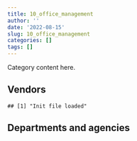 ```yaml
---
title: 10_office_management
author: ''
date: '2022-08-15'
slug: 10_office_management
categories: []
tags: []
---
```


<script src="/rmarkdown-libs/htmlwidgets/htmlwidgets.js"></script>
<link href="/rmarkdown-libs/datatables-css/datatables-crosstalk.css" rel="stylesheet" />
<script src="/rmarkdown-libs/datatables-binding/datatables.js"></script>
<script src="/rmarkdown-libs/jquery/jquery-3.6.0.min.js"></script>
<link href="/rmarkdown-libs/dt-core-bootstrap/css/dataTables.bootstrap.min.css" rel="stylesheet" />
<link href="/rmarkdown-libs/dt-core-bootstrap/css/dataTables.bootstrap.extra.css" rel="stylesheet" />
<script src="/rmarkdown-libs/dt-core-bootstrap/js/jquery.dataTables.min.js"></script>
<script src="/rmarkdown-libs/dt-core-bootstrap/js/dataTables.bootstrap.min.js"></script>
<link href="/rmarkdown-libs/crosstalk/css/crosstalk.min.css" rel="stylesheet" />
<script src="/rmarkdown-libs/crosstalk/js/crosstalk.min.js"></script>
<script src="/rmarkdown-libs/htmlwidgets/htmlwidgets.js"></script>
<link href="/rmarkdown-libs/datatables-css/datatables-crosstalk.css" rel="stylesheet" />
<script src="/rmarkdown-libs/datatables-binding/datatables.js"></script>
<script src="/rmarkdown-libs/jquery/jquery-3.6.0.min.js"></script>
<link href="/rmarkdown-libs/dt-core-bootstrap/css/dataTables.bootstrap.min.css" rel="stylesheet" />
<link href="/rmarkdown-libs/dt-core-bootstrap/css/dataTables.bootstrap.extra.css" rel="stylesheet" />
<script src="/rmarkdown-libs/dt-core-bootstrap/js/jquery.dataTables.min.js"></script>
<script src="/rmarkdown-libs/dt-core-bootstrap/js/dataTables.bootstrap.min.js"></script>
<link href="/rmarkdown-libs/crosstalk/css/crosstalk.min.css" rel="stylesheet" />
<script src="/rmarkdown-libs/crosstalk/js/crosstalk.min.js"></script>

Category content here.

## Vendors

    ## [1] "Init file loaded"

<div id="htmlwidget-1" style="width:100%;height:auto;" class="datatables html-widget"></div>
<script type="application/json" data-for="htmlwidget-1">{"x":{"style":"bootstrap","filter":"none","vertical":false,"data":[["<a href=\"/vendors/3d_datacomm/\">3D DATACOMM<\/a>","<a href=\"/vendors/4_office_automation/\">4 OFFICE AUTOMATION<\/a>","<a href=\"/vendors/5029406_manitoba/\">5029406 MANITOBA<\/a>","<a href=\"/vendors/73719_newfoundland_labrador/\">73719 NEWFOUNDLAND LABRADOR<\/a>","<a href=\"/vendors/acklands_grainger/\">ACKLANDS GRAINGER<\/a>","<a href=\"/vendors/acme_future_security_controls/\">ACME FUTURE SECURITY CONTROLS<\/a>","<a href=\"/vendors/adrm_technology_consulting/\">ADRM TECHNOLOGY CONSULTING<\/a>","<a href=\"/vendors/advanced_business_interiors/\">ADVANCED BUSINESS INTERIORS<\/a>","<a href=\"/vendors/advanced_chippewa_technologies/\">ADVANCED CHIPPEWA TECHNOLOGIES<\/a>","<a href=\"/vendors/aeropro/\">AEROPRO<\/a>","<a href=\"/vendors/air_liquide_canada/\">AIR LIQUIDE CANADA<\/a>","<a href=\"/vendors/altis_human_resources/\">ALTIS HUMAN RESOURCES<\/a>","<a href=\"/vendors/amazon/\">AMAZON<\/a>","<a href=\"/vendors/anixter_canada/\">ANIXTER CANADA<\/a>","<a href=\"/vendors/apparel_trimmings/\">APPAREL TRIMMINGS<\/a>","<a href=\"/vendors/applied_electonics/\">APPLIED ELECTONICS<\/a>","<a href=\"/vendors/artemp_personnel_services/\">ARTEMP PERSONNEL SERVICES<\/a>","<a href=\"/vendors/asokan_business_interiors/\">ASOKAN BUSINESS INTERIORS<\/a>","<a href=\"/vendors/atco/\">ATCO<\/a>","<a href=\"/vendors/atlantic_business_interiors/\">ATLANTIC BUSINESS INTERIORS<\/a>","<a href=\"/vendors/avi_spl_canada/\">AVI SPL CANADA<\/a>","<a href=\"/vendors/bae_systems/\">BAE SYSTEMS<\/a>","<a href=\"/vendors/banctec_canada/\">BANCTEC CANADA<\/a>","<a href=\"/vendors/banfield_seguin/\">BANFIELD SEGUIN<\/a>","<a href=\"/vendors/bargreen_ellingson/\">BARGREEN ELLINGSON<\/a>","<a href=\"/vendors/barron_s_refrigeration_heating/\">BARRON S REFRIGERATION HEATING<\/a>","<a href=\"/vendors/bayshore_healthcare/\">BAYSHORE HEALTHCARE<\/a>","<a href=\"/vendors/bell_and_howell_canada/\">BELL AND HOWELL CANADA<\/a>","<a href=\"/vendors/bell_canada/\">BELL CANADA<\/a>","<a href=\"/vendors/ben_wiebe_construction/\">BEN WIEBE CONSTRUCTION<\/a>","<a href=\"/vendors/bighorn_helicopters/\">BIGHORN HELICOPTERS<\/a>","<a href=\"/vendors/black_mcdonald/\">BLACK MCDONALD<\/a>","<a href=\"/vendors/blumetric_environmental/\">BLUMETRIC ENVIRONMENTAL<\/a>","<a href=\"/vendors/boless/\">BOLESS<\/a>","<a href=\"/vendors/bollore_logistics/\">BOLLORE LOGISTICS<\/a>","<a href=\"/vendors/bombardier/\">BOMBARDIER<\/a>","<a href=\"/vendors/brookfield_global_integrated_solutions/\">BROOKFIELD GLOBAL INTEGRATED SOLUTIONS<\/a>","<a href=\"/vendors/bruker/\">BRUKER<\/a>","<a href=\"/vendors/campbell_scientific_canada/\">CAMPBELL SCIENTIFIC CANADA<\/a>","<a href=\"/vendors/canada_post/\">CANADA POST<\/a>","<a href=\"/vendors/canadian_bank_note_company/\">CANADIAN BANK NOTE COMPANY<\/a>","<a href=\"/vendors/canadian_corps_of_commissionaires/\">CANADIAN CORPS OF COMMISSIONAIRES<\/a>","<a href=\"/vendors/canadian_standards_association/\">CANADIAN STANDARDS ASSOCIATION<\/a>","<a href=\"/vendors/canon/\">CANON<\/a>","<a href=\"/vendors/cansel_survey_equipment/\">CANSEL SURVEY EQUIPMENT<\/a>","<a href=\"/vendors/carahsoft_technology/\">CARAHSOFT TECHNOLOGY<\/a>","<a href=\"/vendors/carleton_university/\">CARLETON UNIVERSITY<\/a>","<a href=\"/vendors/carswell/\">CARSWELL<\/a>","<a href=\"/vendors/cbci_telecom/\">CBCI TELECOM<\/a>","<a href=\"/vendors/cdw_canada/\">CDW CANADA<\/a>","<a href=\"/vendors/charron_human_resources/\">CHARRON HUMAN RESOURCES<\/a>","<a href=\"/vendors/chef_brandz/\">CHEF BRANDZ<\/a>","<a href=\"/vendors/chubb_edwards/\">CHUBB EDWARDS<\/a>","<a href=\"/vendors/click_networks/\">CLICK NETWORKS<\/a>","<a href=\"/vendors/closereach/\">CLOSEREACH<\/a>","<a href=\"/vendors/coastal_restoration_masonry/\">COASTAL RESTORATION MASONRY<\/a>","<a href=\"/vendors/colt_canada/\">COLT CANADA<\/a>","<a href=\"/vendors/compucom_canada/\">COMPUCOM CANADA<\/a>","<a href=\"/vendors/cpcs_transcom/\">CPCS TRANSCOM<\/a>","<a href=\"/vendors/ctoms/\">CTOMS<\/a>","<a href=\"/vendors/d_doyle_installations/\">D DOYLE INSTALLATIONS<\/a>","<a href=\"/vendors/d_f_s/\">D F S<\/a>","<a href=\"/vendors/dalhousie_university/\">DALHOUSIE UNIVERSITY<\/a>","<a href=\"/vendors/dasco_equipment/\">DASCO EQUIPMENT<\/a>","<a href=\"/vendors/data_communications_management/\">DATA COMMUNICATIONS MANAGEMENT<\/a>","<a href=\"/vendors/decisive_technologies/\">DECISIVE TECHNOLOGIES<\/a>","<a href=\"/vendors/delco_automation/\">DELCO AUTOMATION<\/a>","<a href=\"/vendors/dell_computer/\">DELL COMPUTER<\/a>","<a href=\"/vendors/deloitte_and_touche/\">DELOITTE AND TOUCHE<\/a>","<a href=\"/vendors/dew_engineering/\">DEW ENGINEERING<\/a>","<a href=\"/vendors/dexter_construction/\">DEXTER CONSTRUCTION<\/a>","<a href=\"/vendors/diamond_and_schmitt_architects/\">DIAMOND AND SCHMITT ARCHITECTS<\/a>","<a href=\"/vendors/dls_technology/\">DLS TECHNOLOGY<\/a>","<a href=\"/vendors/dora_construction/\">DORA CONSTRUCTION<\/a>","<a href=\"/vendors/drs_technologies_canada/\">DRS TECHNOLOGIES CANADA<\/a>","<a href=\"/vendors/dynacare/\">DYNACARE<\/a>","<a href=\"/vendors/dynamic_personnel_consultants/\">DYNAMIC PERSONNEL CONSULTANTS<\/a>","<a href=\"/vendors/eberhard_von_huene_associates/\">EBERHARD VON HUENE ASSOCIATES<\/a>","<a href=\"/vendors/ebsco_canada/\">EBSCO CANADA<\/a>","<a href=\"/vendors/eclipsys_solutions/\">ECLIPSYS SOLUTIONS<\/a>","<a href=\"/vendors/elsevier/\">ELSEVIER<\/a>","<a href=\"/vendors/emcon_services/\">EMCON SERVICES<\/a>","<a href=\"/vendors/entreprise_claveau/\">ENTREPRISE CLAVEAU<\/a>","<a href=\"/vendors/entrust/\">ENTRUST<\/a>","<a href=\"/vendors/ernst_young/\">ERNST YOUNG<\/a>","<a href=\"/vendors/esri/\">ESRI<\/a>","<a href=\"/vendors/excel_human_resources/\">EXCEL HUMAN RESOURCES<\/a>","<a href=\"/vendors/exp_services/\">EXP SERVICES<\/a>","<a href=\"/vendors/fast_forward_french/\">FAST FORWARD FRENCH<\/a>","<a href=\"/vendors/fast_track_staffing/\">FAST TRACK STAFFING<\/a>","<a href=\"/vendors/felix_technology/\">FELIX TECHNOLOGY<\/a>","<a href=\"/vendors/first_canada/\">FIRST CANADA<\/a>","<a href=\"/vendors/flightsafety_canada/\">FLIGHTSAFETY CANADA<\/a>","<a href=\"/vendors/floyd_s_construction/\">FLOYD S CONSTRUCTION<\/a>","<a href=\"/vendors/forrester_research/\">FORRESTER RESEARCH<\/a>","<a href=\"/vendors/g4s_security_services/\">G4S SECURITY SERVICES<\/a>","<a href=\"/vendors/gab_induspac/\">GAB INDUSPAC<\/a>","<a href=\"/vendors/gamble_technologies/\">GAMBLE TECHNOLOGIES<\/a>","<a href=\"/vendors/gap_wireless/\">GAP WIRELESS<\/a>","<a href=\"/vendors/gartner/\">GARTNER<\/a>","<a href=\"/vendors/general_electric_canada/\">GENERAL ELECTRIC CANADA<\/a>","<a href=\"/vendors/genesis_integration/\">GENESIS INTEGRATION<\/a>","<a href=\"/vendors/george_courey/\">GEORGE COUREY<\/a>","<a href=\"/vendors/gfl_environmental/\">GFL ENVIRONMENTAL<\/a>","<a href=\"/vendors/gilmore_reproductions/\">GILMORE REPRODUCTIONS<\/a>","<a href=\"/vendors/global_total_office/\">GLOBAL TOTAL OFFICE<\/a>","<a href=\"/vendors/global_upholstery/\">GLOBAL UPHOLSTERY<\/a>","<a href=\"/vendors/grand_toy/\">GRAND TOY<\/a>","<a href=\"/vendors/gunter_langkopf_maschinenbau/\">GUNTER LANGKOPF MASCHINENBAU<\/a>","<a href=\"/vendors/hawboldt_industries/\">HAWBOLDT INDUSTRIES<\/a>","<a href=\"/vendors/haworth/\">HAWORTH<\/a>","<a href=\"/vendors/heavy_metal_marine/\">HEAVY METAL MARINE<\/a>","<a href=\"/vendors/hewlett_packard/\">HEWLETT PACKARD<\/a>","<a href=\"/vendors/honeywell/\">HONEYWELL<\/a>","<a href=\"/vendors/horizant/\">HORIZANT<\/a>","<a href=\"/vendors/hoskin_scientific/\">HOSKIN SCIENTIFIC<\/a>","<a href=\"/vendors/hypertec/\">HYPERTEC<\/a>","<a href=\"/vendors/i4c_information_technology/\">I4C INFORMATION TECHNOLOGY<\/a>","<a href=\"/vendors/ihs_global/\">IHS GLOBAL<\/a>","<a href=\"/vendors/imp_group/\">IMP GROUP<\/a>","<a href=\"/vendors/info_tech_research_group/\">INFO TECH RESEARCH GROUP<\/a>","<a href=\"/vendors/inland_audio_visual/\">INLAND AUDIO VISUAL<\/a>","<a href=\"/vendors/integra_networks/\">INTEGRA NETWORKS<\/a>","<a href=\"/vendors/integrated_distribution_systems/\">INTEGRATED DISTRIBUTION SYSTEMS<\/a>","<a href=\"/vendors/interactive_audio_visual/\">INTERACTIVE AUDIO VISUAL<\/a>","<a href=\"/vendors/ipss/\">IPSS<\/a>","<a href=\"/vendors/iron_mountain/\">IRON MOUNTAIN<\/a>","<a href=\"/vendors/ironclad_earthworks/\">IRONCLAD EARTHWORKS<\/a>","<a href=\"/vendors/island_catering/\">ISLAND CATERING<\/a>","<a href=\"/vendors/itex/\">ITEX<\/a>","<a href=\"/vendors/j_o_thomas_associates/\">J O THOMAS ASSOCIATES<\/a>","<a href=\"/vendors/jemtec/\">JEMTEC<\/a>","<a href=\"/vendors/jht_defense/\">JHT DEFENSE<\/a>","<a href=\"/vendors/jim_pattison_industries/\">JIM PATTISON INDUSTRIES<\/a>","<a href=\"/vendors/john_howard_society/\">JOHN HOWARD SOCIETY<\/a>","<a href=\"/vendors/john_wiley_sons/\">JOHN WILEY SONS<\/a>","<a href=\"/vendors/johnson_controls_canada/\">JOHNSON CONTROLS CANADA<\/a>","<a href=\"/vendors/joneljim_concrete_construction/\">JONELJIM CONCRETE CONSTRUCTION<\/a>","<a href=\"/vendors/kf_aerospace/\">KF AEROSPACE<\/a>","<a href=\"/vendors/kinetic_construction/\">KINETIC CONSTRUCTION<\/a>","<a href=\"/vendors/kone/\">KONE<\/a>","<a href=\"/vendors/konica_minolta_business_solutions/\">KONICA MINOLTA BUSINESS SOLUTIONS<\/a>","<a href=\"/vendors/l3harris/\">L3HARRIS<\/a>","<a href=\"/vendors/lansdowne_technologies/\">LANSDOWNE TECHNOLOGIES<\/a>","<a href=\"/vendors/laurentian_technologies/\">LAURENTIAN TECHNOLOGIES<\/a>","<a href=\"/vendors/lexisnexis_canada/\">LEXISNEXIS CANADA<\/a>","<a href=\"/vendors/lloyd_libke_law_enforcement_sales/\">LLOYD LIBKE LAW ENFORCEMENT SALES<\/a>","<a href=\"/vendors/location_de_motoneiges_haute_matawinie/\">LOCATION DE MOTONEIGES HAUTE MATAWINIE<\/a>","<a href=\"/vendors/lowe_martin_company/\">LOWE MARTIN COMPANY<\/a>","<a href=\"/vendors/lumina_it/\">LUMINA IT<\/a>","<a href=\"/vendors/lynley_contracting_services/\">LYNLEY CONTRACTING SERVICES<\/a>","<a href=\"/vendors/m_d_charlton/\">M D CHARLTON<\/a>","<a href=\"/vendors/macdonald_dettwiler_and_associates/\">MACDONALD DETTWILER AND ASSOCIATES<\/a>","<a href=\"/vendors/maison_cross_roads_de_la_societe/\">MAISON CROSS ROADS DE LA SOCIETE<\/a>","<a href=\"/vendors/makwa_resourcing/\">MAKWA RESOURCING<\/a>","<a href=\"/vendors/maxsys_staffing_and_consulting/\">MAXSYS STAFFING AND CONSULTING<\/a>","<a href=\"/vendors/mcelhanney_associates/\">MCELHANNEY ASSOCIATES<\/a>","<a href=\"/vendors/mdos_consulting/\">MDOS CONSULTING<\/a>","<a href=\"/vendors/meal_kit_supply_canada/\">MEAL KIT SUPPLY CANADA<\/a>","<a href=\"/vendors/media_q/\">MEDIA Q<\/a>","<a href=\"/vendors/mega_tech/\">MEGA TECH<\/a>","<a href=\"/vendors/mishkumi_technologies/\">MISHKUMI TECHNOLOGIES<\/a>","<a href=\"/vendors/mls/\">MLS<\/a>","<a href=\"/vendors/mls_overseas/\">MLS OVERSEAS<\/a>","<a href=\"/vendors/moore_canada/\">MOORE CANADA<\/a>","<a href=\"/vendors/mulder_meats/\">MULDER MEATS<\/a>","<a href=\"/vendors/multinational_logistic_services/\">MULTINATIONAL LOGISTIC SERVICES<\/a>","<a href=\"/vendors/municipal_ready_mix/\">MUNICIPAL READY MIX<\/a>","<a href=\"/vendors/national_arts_centre/\">NATIONAL ARTS CENTRE<\/a>","<a href=\"/vendors/nattiq/\">NATTIQ<\/a>","<a href=\"/vendors/naut_mawt_tribal_council/\">NAUT MAWT TRIBAL COUNCIL<\/a>","<a href=\"/vendors/nav_canada/\">NAV CANADA<\/a>","<a href=\"/vendors/navpoint_consulting_group/\">NAVPOINT CONSULTING GROUP<\/a>","<a href=\"/vendors/nimble_information_strategies/\">NIMBLE INFORMATION STRATEGIES<\/a>","<a href=\"/vendors/nisha_techonologies/\">NISHA TECHONOLOGIES<\/a>","<a href=\"/vendors/nitam_solutions/\">NITAM SOLUTIONS<\/a>","<a href=\"/vendors/nortrax_canada/\">NORTRAX CANADA<\/a>","<a href=\"/vendors/nova_networks/\">NOVA NETWORKS<\/a>","<a href=\"/vendors/oei_krueger/\">OEI KRUEGER<\/a>","<a href=\"/vendors/okanagan_aggregates/\">OKANAGAN AGGREGATES<\/a>","<a href=\"/vendors/opentext/\">OPENTEXT<\/a>","<a href=\"/vendors/optimum_solutions/\">OPTIMUM SOLUTIONS<\/a>","<a href=\"/vendors/oskar_construction/\">OSKAR CONSTRUCTION<\/a>","<a href=\"/vendors/paladin_group/\">PALADIN GROUP<\/a>","<a href=\"/vendors/pattison_sign_group/\">PATTISON SIGN GROUP<\/a>","<a href=\"/vendors/peters_construction/\">PETERS CONSTRUCTION<\/a>","<a href=\"/vendors/petro_air_services/\">PETRO AIR SERVICES<\/a>","<a href=\"/vendors/petrovalue_products/\">PETROVALUE PRODUCTS<\/a>","<a href=\"/vendors/pitney_bowes/\">PITNEY BOWES<\/a>","<a href=\"/vendors/pmb_electrical_services/\">PMB ELECTRICAL SERVICES<\/a>","<a href=\"/vendors/pmg_technologies/\">PMG TECHNOLOGIES<\/a>","<a href=\"/vendors/pra/\">PRA<\/a>","<a href=\"/vendors/printers_plus/\">PRINTERS PLUS<\/a>","<a href=\"/vendors/promaxis/\">PROMAXIS<\/a>","<a href=\"/vendors/proquest/\">PROQUEST<\/a>","<a href=\"/vendors/prosci_canada/\">PROSCI CANADA<\/a>","<a href=\"/vendors/purelogic/\">PURELOGIC<\/a>","<a href=\"/vendors/purespirit_solutions/\">PURESPIRIT SOLUTIONS<\/a>","<a href=\"/vendors/queen_s_university/\">QUEEN S UNIVERSITY<\/a>","<a href=\"/vendors/r_e_gilmore_investments/\">R E GILMORE INVESTMENTS<\/a>","<a href=\"/vendors/randstad/\">RANDSTAD<\/a>","<a href=\"/vendors/rapiscan_systems/\">RAPISCAN SYSTEMS<\/a>","<a href=\"/vendors/reparations_navales_et_industrielles_ocean/\">REPARATIONS NAVALES ET INDUSTRIELLES OCEAN<\/a>","<a href=\"/vendors/rightway_sanitation_services/\">RIGHTWAY SANITATION SERVICES<\/a>","<a href=\"/vendors/roche_diagnostics/\">ROCHE DIAGNOSTICS<\/a>","<a href=\"/vendors/rogers/\">ROGERS<\/a>","<a href=\"/vendors/rolling_tides_construction/\">ROLLING TIDES CONSTRUCTION<\/a>","<a href=\"/vendors/rondar/\">RONDAR<\/a>","<a href=\"/vendors/s_p_global_market_intelligence/\">S P GLOBAL MARKET INTELLIGENCE<\/a>","<a href=\"/vendors/saab/\">SAAB<\/a>","<a href=\"/vendors/salvation_army/\">SALVATION ARMY<\/a>","<a href=\"/vendors/sca_shipping_consultants_associated/\">SCA SHIPPING CONSULTANTS ASSOCIATED<\/a>","<a href=\"/vendors/sensus_communication_solutions/\">SENSUS COMMUNICATION SOLUTIONS<\/a>","<a href=\"/vendors/serco/\">SERCO<\/a>","<a href=\"/vendors/setanta_contracting/\">SETANTA CONTRACTING<\/a>","<a href=\"/vendors/sharp_electronics/\">SHARP ELECTRONICS<\/a>","<a href=\"/vendors/shell_canada_products/\">SHELL CANADA PRODUCTS<\/a>","<a href=\"/vendors/si_systems/\">SI SYSTEMS<\/a>","<a href=\"/vendors/simex_defence/\">SIMEX DEFENCE<\/a>","<a href=\"/vendors/simplex_grinnell/\">SIMPLEX GRINNELL<\/a>","<a href=\"/vendors/skillsoft_canada/\">SKILLSOFT CANADA<\/a>","<a href=\"/vendors/slr_consulting_canada/\">SLR CONSULTING CANADA<\/a>","<a href=\"/vendors/softchoice/\">SOFTCHOICE<\/a>","<a href=\"/vendors/solotech/\">SOLOTECH<\/a>","<a href=\"/vendors/sperra_construction/\">SPERRA CONSTRUCTION<\/a>","<a href=\"/vendors/springer_verlag/\">SPRINGER VERLAG<\/a>","<a href=\"/vendors/st_joseph_print_group/\">ST JOSEPH PRINT GROUP<\/a>","<a href=\"/vendors/st_leonard_s_society_hamilton/\">ST LEONARD S SOCIETY HAMILTON<\/a>","<a href=\"/vendors/stantec/\">STANTEC<\/a>","<a href=\"/vendors/stoneworks_technologies/\">STONEWORKS TECHNOLOGIES<\/a>","<a href=\"/vendors/stratos/\">STRATOS<\/a>","<a href=\"/vendors/stryker_canada/\">STRYKER CANADA<\/a>","<a href=\"/vendors/subaru_canada/\">SUBARU CANADA<\/a>","<a href=\"/vendors/sun_life_assurance_company/\">SUN LIFE ASSURANCE COMPANY<\/a>","<a href=\"/vendors/super_channel_international/\">SUPER CHANNEL INTERNATIONAL<\/a>","<a href=\"/vendors/supremex/\">SUPREMEX<\/a>","<a href=\"/vendors/tankatek/\">TANKATEK<\/a>","<a href=\"/vendors/teknion/\">TEKNION<\/a>","<a href=\"/vendors/telecom_computer_services/\">TELECOM COMPUTER SERVICES<\/a>","<a href=\"/vendors/telus_canada/\">TELUS CANADA<\/a>","<a href=\"/vendors/tenaquip/\">TENAQUIP<\/a>","<a href=\"/vendors/teramach_technologies/\">TERAMACH TECHNOLOGIES<\/a>","<a href=\"/vendors/tervita/\">TERVITA<\/a>","<a href=\"/vendors/the_aim_group/\">THE AIM GROUP<\/a>","<a href=\"/vendors/the_right_door_consulting/\">THE RIGHT DOOR CONSULTING<\/a>","<a href=\"/vendors/thermo_fisher_scientific/\">THERMO FISHER SCIENTIFIC<\/a>","<a href=\"/vendors/thomson_reuters/\">THOMSON REUTERS<\/a>","<a href=\"/vendors/thyssenkrupp_elevator/\">THYSSENKRUPP ELEVATOR<\/a>","<a href=\"/vendors/tiree/\">TIREE<\/a>","<a href=\"/vendors/toromont/\">TOROMONT<\/a>","<a href=\"/vendors/toshiba_canada/\">TOSHIBA CANADA<\/a>","<a href=\"/vendors/totem_offisource/\">TOTEM OFFISOURCE<\/a>","<a href=\"/vendors/transcontinental_printing/\">TRANSCONTINENTAL PRINTING<\/a>","<a href=\"/vendors/troy_life_fire_safety/\">TROY LIFE FIRE SAFETY<\/a>","<a href=\"/vendors/tyco_integrated_fire_security/\">TYCO INTEGRATED FIRE SECURITY<\/a>","<a href=\"/vendors/unisource/\">UNISOURCE<\/a>","<a href=\"/vendors/united_rentals_of_canada/\">UNITED RENTALS OF CANADA<\/a>","<a href=\"/vendors/united_states_department_of_the_air_force/\">UNITED STATES DEPARTMENT OF THE AIR FORCE<\/a>","<a href=\"/vendors/united_states_department_of_the_navy/\">UNITED STATES DEPARTMENT OF THE NAVY<\/a>","<a href=\"/vendors/universite_laval/\">UNIVERSITE LAVAL<\/a>","<a href=\"/vendors/university_of_alberta/\">UNIVERSITY OF ALBERTA<\/a>","<a href=\"/vendors/university_of_guelph/\">UNIVERSITY OF GUELPH<\/a>","<a href=\"/vendors/university_of_ottawa/\">UNIVERSITY OF OTTAWA<\/a>","<a href=\"/vendors/university_of_toronto/\">UNIVERSITY OF TORONTO<\/a>","<a href=\"/vendors/valcom_consulting/\">VALCOM CONSULTING<\/a>","<a href=\"/vendors/value_master_builders/\">VALUE MASTER BUILDERS<\/a>","<a href=\"/vendors/visiontec/\">VISIONTEC<\/a>","<a href=\"/vendors/vwr_international/\">VWR INTERNATIONAL<\/a>","<a href=\"/vendors/waste_connections_of_canada/\">WASTE CONNECTIONS OF CANADA<\/a>","<a href=\"/vendors/waste_management_of_canada/\">WASTE MANAGEMENT OF CANADA<\/a>","<a href=\"/vendors/waterworks_construction/\">WATERWORKS CONSTRUCTION<\/a>","<a href=\"/vendors/weatherhaven_canada/\">WEATHERHAVEN CANADA<\/a>","<a href=\"/vendors/wesco_distribution_canada/\">WESCO DISTRIBUTION CANADA<\/a>","<a href=\"/vendors/west_coast_tug_barge/\">WEST COAST TUG BARGE<\/a>","<a href=\"/vendors/westbury_national_show_systems/\">WESTBURY NATIONAL SHOW SYSTEMS<\/a>","<a href=\"/vendors/whooshh_innovations/\">WHOOSHH INNOVATIONS<\/a>","<a href=\"/vendors/wolters_kluwer/\">WOLTERS KLUWER<\/a>","<a href=\"/vendors/workdynamics_technologies/\">WORKDYNAMICS TECHNOLOGIES<\/a>","<a href=\"/vendors/wsp/\">WSP<\/a>","<a href=\"/vendors/xerox/\">XEROX<\/a>","<a href=\"/vendors/yourte_ca/\">YOURTE CA<\/a>","<a href=\"/vendors/zenith_paving/\">ZENITH PAVING<\/a>","<a href=\"/vendors/zycom/\">ZYCOM<\/a>"],["$     18,334.36","$  1,616,857.11","$  1,486,915.82","$    141,423.02","$    237,947.22",null,"$      1,044.46","$ 11,071,632.33",null,"$    429,884.43","$     38,238.25","$    170,047.93",null,null,null,"$    153,685.93",null,"$  1,986,371.24","$     53,313.17","$  1,042,009.82","$    320,726.00",null,null,null,"$    310,276.36","$  1,140,433.23","$    150,611.00","$    576,052.02","$     63,475.91",null,null,"$     26,246.85","$     19,164.80","$  1,404,769.67",null,"$    317,196.45","$     82,416.17",null,"$     15,203.14","$    705,533.61","$ 39,576,161.50","$     16,265.40",null,"$  1,782,433.72","$    158,706.73",null,"$  2,986,995.39","$  2,055,643.38","$     12,058.23","$    663,158.69",null,null,"$     17,249.45","$     16,521.31",null,"$     26,704.10","$     94,208.47","$     31,447.25",null,"$    141,400.88","$     32,708.98","$    198,124.40","$     39,409.48",null,"$ 12,365,882.52","$    299,356.45",null,"$    177,226.78",null,null,null,null,null,null,"$        807.10",null,null,"$  1,478,983.36","$  5,904,116.46","$    225,725.03","$  3,212,359.30",null,"$     10,117.80","$    213,614.20","$          0.00",null,null,null,null,null,"$    124,568.75",null,"$     18,150.41",null,"$     32,688.78",null,"$     51,239.96",null,"$     65,627.95","$    264,555.00","$        111.10","$    192,873.97","$     10,233.17","$     25,544.95","$    185,733.30","$     53,900.81","$  4,085,484.58","$  1,928,190.19","$     64,126.33","$    101,190.80","$  3,490,095.50","$    250,656.00","$    328,539.95","$     48,405.35",null,null,"$    464,128.24","$     49,715.48","$    771,788.69","$    658,316.63",null,null,"$    186,719.77","$     44,943.21",null,null,"$    698,121.78","$    111,485.43",null,"$    578,400.96",null,"$  7,300,339.29","$     34,514.14","$     10,182.86","$     45,656.48","$  2,073,685.99","$     11,206.98",null,"$    166,455.10","$    122,316.89","$     48,590.00","$  2,097,906.00","$    525,620.43",null,"$    307,432.96","$    437,887.34",null,"$     10,002.83","$  1,704,635.74","$     26,058.28","$    644,676.72",null,"$    167,547.77","$    187,006.35",null,"$     59,892.48",null,"$     79,100.00","$  1,660,044.68","$     16,950.00",null,"$     64,818.20",null,"$  1,871,519.74","$  5,099,985.40",null,null,null,"$    909,718.23",null,null,"$  1,907,652.83",null,"$    292,100.07","$  1,197,888.83","$  1,607,815.26","$     48,138.00","$     99,721.13","$    627,506.52","$     43,050.00",null,null,null,"$    474,534.36",null,"$     12,316.50",null,"$        153.97","$    739,767.98",null,"$    764,580.01","$     40,214.42","$  1,293,525.12","$     22,126.04","$    490,476.54","$     17,566.30","$    324,838.35",null,null,"$  3,719,725.83","$     65,663.84","$     22,616.43","$     10,060.31","$    296,871.63","$     13,765.25",null,"$    193,230.00","$  1,584,928.74",null,"$    250,819.26","$     17,477.30","$  1,942,946.44","$     15,953.22",null,"$     28,429.10","$  1,355,525.72","$     11,554.65",null,"$    125,975.03","$    163,258.94","$     53,927.70",null,"$     74,482.00","$     20,632.67","$    174,125.91","$  4,083,945.00","$  1,321,931.11","$     24,368.24",null,"$     13,210.83","$     16,445.00",null,"$      5,960.75","$     15,199.07","$     41,787.23","$  3,113,704.92",null,"$ 19,934,911.55","$    378,453.21","$    468,637.18","$     98,048.54","$    187,469.73",null,"$     15,048.10",null,"$     19,478.41","$    183,698.46","$     40,641.10","$    232,967.55","$    328,282.55","$     22,089.82","$  3,775,261.22","$     93,146.45","$     20,314.35","$     51,797.90","$      8,792.44","$     76,169.33","$  1,184,149.61","$    356,028.12",null,"$     24,600.00","$     10,500.00","$    242,565.80",null,"$    149,855.01",null,"$    169,950.98","$     20,933.80","$    232,123.40","$    197,731.52",null,"$     14,908.81",null,"$    530,775.00","$    814,630.37",null,"$      8,283.57",null,"$     22,600.00","$  7,960,870.52","$     90,711.17","$     11,270.70","$     73,857.09"],[null,"$    652,273.42","$    793,984.18","$     46,660.23","$    125,378.33",null,"$     14,662.54","$  8,021,972.92","$     14,888.00","$    429,884.43","$     38,238.25","$     99,856.80",null,"$    384,043.58",null,"$    324,766.63",null,"$  2,823,471.95","$     25,524.86","$    614,000.35","$    603,832.05",null,"$     24,993.34","$      5,440.37","$     85,575.25","$    758,266.77","$    179,824.21","$    576,052.02","$     10,832.79",null,null,null,null,"$  3,145,649.86","$     10,005.87","$    221,447.56",null,null,null,"$    544,184.16","$ 39,020,056.59","$     46,129.68",null,"$  2,374,107.99","$     48,873.40",null,"$  2,986,995.39","$  2,769,110.61","$     78,466.72","$    383,594.50","$     55,432.15",null,null,null,null,null,"$     11,293.03","$    115,594.75",null,"$     41,491.80",null,null,"$     14,409.63","$     61,750.17","$  6,908,078.40",null,null,"$    113,186.85","$     50,154.50",null,"$    128,802.30",null,null,"$     23,882.05",null,null,"$      4,407.29","$  2,138,000.97","$  2,480,138.63",null,"$  1,828,363.15","$    829,711.06",null,"$    230,101.92","$          0.00","$    160,613.68",null,null,null,null,"$    573,973.67","$  1,025,776.21",null,"$     11,246.85",null,"$     15,107.95","$     19,527.58","$     97,205.61",null,"$    156,502.18",null,"$    141,551.91",null,"$     48,587.54","$    436,192.24","$    453,918.20","$  3,515,252.86","$  1,780,132.16",null,null,"$  3,145,041.04",null,"$      5,751.85","$     43,369.02",null,null,"$    517,992.22",null,"$    248,267.15","$    658,316.63",null,"$     67,937.88","$     66,426.66","$     19,997.30","$    384,633.41",null,"$    692,802.92",null,"$     13,535.50","$    406,541.29",null,"$  1,268,575.29",null,null,"$     45,656.48","$    432,451.82",null,"$    688,242.80",null,null,"$     12,430.00","$  1,876,526.31","$    525,620.43",null,"$     88,508.21","$    619,195.19",null,null,"$  1,453,331.68","$     55,298.10","$    122,323.28","$     10,823.40","$    384,251.45","$    187,006.35",null,"$    174,886.03",null,null,"$  7,594,374.50",null,"$     10,694.25","$    140,849.73",null,"$  1,238,613.74","$  4,478,054.20",null,"$    256,410.58","$    607,572.65","$  1,172,640.37",null,null,"$     16,718.56","$    216,501.80","$     97,905.08","$  3,255,033.30","$  1,657,696.98",null,"$    290,138.20",null,null,"$    133,611.58",null,null,"$     30,124.70",null,"$     46,885.50",null,null,"$  1,058,618.47",null,"$          0.00","$     42,933.05","$    857,856.48","$     22,126.04","$  1,392,947.16",null,null,null,"$     13,085.40","$  4,807,259.75","$    167,603.51","$     22,616.43",null,"$  1,574,274.04","$     10,184.05",null,"$     45,765.00","$    509,435.97",null,null,"$     15,457.52","$     35,908.85",null,null,null,"$  1,428,286.20",null,null,null,"$    197,504.23","$        252.42",null,"$     12,083.86","$    152,401.87","$    454,782.20","$  4,240,478.84","$  1,530,617.68","$     24,368.24","$     17,640.00","$      1,012.57","$     24,860.00","$     11,558.40","$     18,213.40",null,"$    217,892.61","$  2,961,094.15","$     21,941.78","$ 26,050,599.76","$     12,028.96","$  1,017,669.43","$    101,107.66","$    306,374.46","$     24,487.03","$     25,428.50","$     85,164.43","$     17,731.35","$    634,171.45","$    760,967.00",null,"$    181,639.30","$      4,044.14","$  7,013,088.99","$     93,146.45",null,"$     36,201.91",null,"$     58,313.09","$  1,236,398.18","$  3,256,441.59",null,null,null,null,null,null,null,"$    180,691.63","$     39,307.22","$    310,578.02","$     85,395.49","$     59,800.00",null,"$     13,682.76","$    701,275.55",null,null,"$     33,594.49",null,null,"$  8,698,923.99","$     78,538.58",null,"$     65,104.63"],[null,"$  1,039,124.60",null,"$    207,447.95","$    193,424.77","$    113,390.53",null,"$ 11,981,253.29",null,"$    143,687.40","$     28,809.64","$    249,087.26",null,null,null,"$    271,313.63","$     35,105.06","$  2,695,776.51","$     62,163.33","$  1,176,911.63","$     34,648.98",null,null,"$     19,521.33","$    541,378.02",null,"$    188,143.57",null,"$    684,673.47",null,"$     22,627.54",null,null,null,null,"$     89,429.97",null,null,null,"$    538,406.22","$107,625,969.47","$    181,270.91",null,"$  2,504,389.63","$     15,369.96",null,null,"$  1,679,272.80","$     24,662.54","$     69,703.27","$     31,852.85",null,null,null,null,null,null,"$     72,800.15",null,"$     27,661.20","$     81,454.67",null,"$     73,832.59",null,"$  5,955,412.10","$    400,776.16",null,"$     62,843.78",null,null,null,null,null,null,null,null,"$     39,343.16","$  1,466,697.76","$  2,867,537.69","$    309,736.68","$  3,257,732.98","$     34,384.55",null,"$     87,336.52","$          0.00","$    187,489.60",null,null,null,"$     25,294.50","$    541,794.71","$  1,604,501.45",null,"$     23,793.92",null,null,"$     11,351.94",null,null,"$        287.19",null,"$    121,347.13","$     40,008.57","$     36,385.51","$  1,172,682.57","$  1,462,316.95","$  4,028,192.04","$  1,496,172.22",null,null,"$  2,538,043.33",null,null,"$     17,300.25","$     10,781.86","$     11,275.14","$    233,077.41",null,"$     39,472.25","$    660,120.24",null,null,"$     52,231.37","$     88,284.64","$     48,990.85","$      4,012.06","$    828,261.72",null,null,"$    199,250.76","$     10,261.44","$    104,266.46",null,null,"$     41,702.42","$  2,775,497.38",null,null,null,null,"$     22,800.00","$  2,002,352.62","$    536,941.16","$     28,377.15","$     78,117.26","$    376,847.67","$     19,933.20",null,"$  1,340,618.23",null,null,null,"$    117,164.89","$    187,518.70","$     33,369.13","$    114,993.55","$     24,998.99",null,null,"$     11,300.00",null,null,null,"$  1,686,796.17","$  5,148,470.77","$  2,058,846.06","$     16,937.06",null,"$  1,095,252.87","$     24,997.58",null,"$     17,498.22","$    366,850.26","$    169,500.00","$     63,207.36","$  4,908,146.70",null,"$    140,267.81",null,null,"$     44,659.21","$    551,756.90","$     51,080.40",null,"$     43,402.39","$     14,260.00",null,null,"$  1,261,024.41","$    145,052.17","$     10,667.20","$     46,969.06","$    819,142.47","$     22,186.66","$  1,797,192.06",null,"$     20,484.64",null,null,"$  5,651,669.12","$    168,062.70","$      7,559.47",null,null,null,null,null,"$  1,276,446.22",null,null,"$     26,686.10","$    257,871.39","$    196,156.13",null,null,"$  1,481,221.70",null,"$    238,703.06","$      5,435.35","$    124,719.09","$     30,711.43","$     24,860.00",null,"$    333,690.42","$    840,306.89","$  5,285,821.54","$  1,405,132.31","$     25,746.32",null,"$      7,126.93",null,"$     28,639.80",null,null,"$    232,275.86","$  3,323,079.81","$     21,967.20","$ 20,728,432.16","$  2,178,836.37","$    142,537.07","$     65,157.45","$    228,091.47","$     29,519.93",null,"$     24,981.34","$    109,118.65","$  2,077,516.69","$      5,069.64",null,null,"$      4,055.22","$  6,395,436.69","$     93,401.64",null,"$     67,203.59",null,"$    123,285.21","$  1,239,785.57","$  4,637,452.45",null,null,"$     15,750.00",null,null,null,null,"$    170,416.60",null,"$    361,546.91","$     75,058.51",null,null,null,null,null,null,"$     33,686.53","$      1,338.69",null,"$  9,268,295.67",null,null,null],["$     51,847.70","$  1,030,731.11",null,null,"$     26,840.64","$    163,967.22",null,"$  8,474,491.46","$     12,184.60",null,"$     62,093.96","$    193,179.15","$     22,600.00","$     29,225.09","$    283,380.27","$     79,296.92","$     52,513.72","$  1,113,359.38","$    485,390.92","$  1,116,725.54","$     82,860.14","$    109,056.89","$     71,300.45",null,"$ 10,724,765.73",null,"$    147,765.15",null,"$     28,849.26","$     24,099.60",null,null,null,null,null,"$    206,446.50","$     11,407.67","$     17,936.10",null,"$    484,994.27","$116,393,346.18","$    389,575.79","$     17,628.00","$  3,317,537.89","$     40,295.65","$     37,220.38",null,"$     20,785.81","$    187,808.25","$    140,741.99",null,"$  4,382,500.50",null,null,"$     60,828.58",null,null,"$     72,601.24","$    366,628.50","$     90,235.31","$    193,738.50",null,null,null,"$  5,530,316.64","$  2,019,057.35","$      3,015.68","$     34,204.01",null,"$     78,346.79",null,"$     13,560.00","$     13,720.96",null,null,"$     24,408.73","$      1,827.41",null,"$  2,884,069.73","$    350,012.04","$    825,842.21",null,null,"$     65,096.91","$          0.00","$        251.34","$     79,015.52","$    108,238.00","$     17,200.00",null,"$    176,555.12",null,null,"$     23,728.91",null,null,"$     39,452.52",null,null,"$    450,142.28",null,"$     25,076.21","$     28,574.04","$     16,067.71","$  2,348,372.05","$  1,081,505.45","$  2,609,571.26","$  1,797,944.37",null,null,"$    977,767.60",null,null,null,"$     44,175.69",null,"$     22,715.09",null,"$     87,710.32",null,"$     90,739.00",null,"$     21,813.10","$     94,918.31","$    149,990.75","$     12,124.34","$  1,910,661.73",null,"$     31,456.73","$     12,436.69","$      1,368.08",null,"$     23,914.52",null,"$     41,588.48","$  1,502,402.68",null,"$    788,701.91",null,null,"$     21,850.00","$  2,074,081.10","$     80,103.00","$     38,079.63","$      7,897.10","$    519,308.30",null,null,"$  4,909,294.83",null,null,"$     20,769.00","$    583,858.87","$     93,759.35",null,null,null,null,null,"$     10,441.77",null,"$     20,631.28","$  1,358,398.63","$    266,124.43","$  4,890,065.53","$  2,012,294.62","$    197,128.40",null,"$  1,092,260.38","$     22,724.59","$    404,514.34","$      6,979.10","$    365,847.94","$     53,704.82","$    422,694.04","$  2,294,110.54",null,"$    133,485.20",null,null,null,"$  5,849,556.68",null,"$     18,671.94","$    282,407.98",null,"$     24,719.62",null,"$    743,160.58","$     31,627.92","$          0.00","$     36,395.59","$    539,021.68",null,"$  2,153,129.01",null,null,"$     28,116.23",null,"$  4,542,855.07","$    167,603.51",null,null,null,null,"$        189.55",null,"$  1,272,958.67","$     54,681.80",null,"$     22,396.32","$    114,403.77","$    779,518.33","$     13,498.66",null,"$  1,428,833.96",null,"$    720,054.67","$     14,131.90","$     29,547.95",null,null,"$     30,736.00","$    147,768.73","$    140,051.15","$  4,899,109.67","$  1,376,092.83","$     29,425.81",null,"$      7,107.46",null,"$     41,029.00",null,null,"$    629,297.96","$  5,042,927.37",null,"$ 16,551,294.55","$     61,481.40","$    630,500.84","$     84,940.38","$     58,313.31",null,"$     40,923.39",null,"$     12,635.75","$  1,821,720.93","$      6,904.55",null,"$     15,904.00","$        675.87","$  4,973,150.37","$ 16,418,388.80",null,"$     65,449.80","$     29,864.54","$    133,459.90","$  1,216,892.29","$  4,425,918.31","$     11,497.50",null,null,null,"$     39,550.00",null,"$     28,323.76","$    169,950.98","$     15,595.56","$    373,198.24","$     80,721.99",null,null,null,null,"$     12,880.75","$  6,754,947.07","$     33,594.49","$     25,716.87",null,"$  7,921,379.08",null,null,null]],"container":"<table class=\"table table-striped table-hover row-border order-column display\">\n  <thead>\n    <tr>\n      <th>Vendor<\/th>\n      <th>2017-2018<\/th>\n      <th>2018-2019<\/th>\n      <th>2019-2020<\/th>\n      <th>2020-2021<\/th>\n    <\/tr>\n  <\/thead>\n<\/table>","options":{"order":[[4,"desc"]],"pageLength":10,"autoWidth":true,"columnDefs":[],"orderClasses":false}},"evals":[],"jsHooks":[]}</script>

## Departments and agencies

<div id="htmlwidget-2" style="width:100%;height:auto;" class="datatables html-widget"></div>
<script type="application/json" data-for="htmlwidget-2">{"x":{"style":"bootstrap","filter":"none","vertical":false,"data":[["<a href=\"/departments/aafc-aac/\">Agriculture and Agri-Food Canada | Agriculture et Agroalimentaire Canada<\/a>","<a href=\"/departments/aandc-aadnc/\">Crown-Indigenous Relations and Northern Affairs Canada | Relations Couronne-Autochtones et Affaires du Nord Canada<\/a>","<a href=\"/departments/acoa-apeca/\">Atlantic Canada Opportunities Agency | Agence de promotion économique du Canada atlantique<\/a>","<a href=\"/departments/atssc-scdata/\">Administrative Tribunals Support Service of Canada | Service canadien d'appui aux tribunaux administratifs<\/a>","<a href=\"/departments/cannor/\">Canadian Northern Economic Development Agency | Agence canadienne de développement économique du Nord<\/a>","<a href=\"/departments/cas-satj/\">Courts Administration Service | Service administratif des tribunaux judiciaires<\/a>","<a href=\"/departments/casdo-ocena/\">Accessibility Standards Canada | Normes d’accessibilité Canada<\/a>","<a href=\"/departments/cbsa-asfc/\">Canada Border Services Agency | Agence des services frontaliers du Canada<\/a>","<a href=\"/departments/ccohs-cchst/\">Canadian Centre for Occupational Health and Safety | Centre canadien d'hygiène et de sécurité au travail<\/a>","<a href=\"/departments/ced-dec/\">Canada Economic Development for Quebec Regions | Développement économique Canada pour les régions du Québec<\/a>","<a href=\"/departments/cer-rec/\">Canada Energy Regulator | La Régie de l’énergie du Canada<\/a>","<a href=\"/departments/cfia-acia/\">Canadian Food Inspection Agency | Agence canadienne d'inspection des aliments<\/a>","<a href=\"/departments/cgc-ccg/\">Canadian Grain Commission | Commission canadienne des grains<\/a>","<a href=\"/departments/chrc-ccdp/\">Canadian Human Rights Commission | Commission canadienne des droits de la personne<\/a>","<a href=\"/departments/cic/\">Immigration, Refugees and Citizenship Canada | Immigration, Réfugiés et Citoyenneté Canada<\/a>","<a href=\"/departments/cics-scic/\">Canadian Intergovernmental Conference Secretariat | Secrétariat des conférences intergouvernementales canadiennes<\/a>","<a href=\"/departments/cihr-irsc/\">Canadian Institutes of Health Research | Instituts de recherche en santé du Canada<\/a>","<a href=\"/departments/cnsc-ccsn/\">Canadian Nuclear Safety Commission | Commission canadienne de sûreté nucléaire<\/a>","<a href=\"/departments/cpc-cpp/\">Civilian Review and Complaints Commission for the RCMP | Commission civile d'examen et de traitement des plaintes relatives à la Gendarmerie royale du Canada<\/a>","<a href=\"/departments/cra-arc/\">Canada Revenue Agency | Agence du revenu du Canada<\/a>","<a href=\"/departments/crtc/\">Canadian Radio-television and Telecommunications Commission | Conseil de la radiodiffusion et des télécommunications canadiennes<\/a>","<a href=\"/departments/csa-asc/\">Canadian Space Agency | Agence spatiale canadienne<\/a>","<a href=\"/departments/csc-scc/\">Correctional Service of Canada | Service correctionnel du Canada<\/a>","<a href=\"/departments/csps-efpc/\">Canada School of Public Service | École de la fonction publique du Canada<\/a>","<a href=\"/departments/cta-otc/\">Canadian Transportation Agency | Office des transports du Canada<\/a>","<a href=\"/departments/dfatd-maecd/\">Global Affairs Canada | Affaires mondiales Canada<\/a>","<a href=\"/departments/dfo-mpo/\">Fisheries and Oceans Canada | Pêches et Océans Canada<\/a>","<a href=\"/departments/dnd-mdn/\">National Defence | Défense nationale<\/a>","<a href=\"/departments/ec/\">Environment and Climate Change Canada | Environnement et Changement climatique Canada<\/a>","<a href=\"/departments/elections/\">Elections Canada | Élections Canada<\/a>","<a href=\"/departments/esdc-edsc/\">Employment and Social Development Canada | Emploi et Développement social Canada<\/a>","<a href=\"/departments/fcac-acfc/\">Financial Consumer Agency of Canada | Agence de la consommation en matière financière du Canada<\/a>","<a href=\"/departments/feddevontario/\">Federal Economic Development Agency for Southern Ontario | Agence fédérale de développement économique pour le Sud de l'Ontario<\/a>","<a href=\"/departments/fin/\">Department of Finance Canada | Ministère des Finances Canada<\/a>","<a href=\"/departments/fintrac-canafe/\">Financial Transactions and Reports Analysis Centre of Canada | Centre d'analyse des opérations et déclarations financières du Canada<\/a>","<a href=\"/departments/fja-cmf/\">Office of the Commissioner for Federal Judicial Affairs Canada | Commissariat à la magistrature fédérale Canada<\/a>","<a href=\"/departments/fpcc-cpac/\">Farm Products Council of Canada | Conseil des produits agricoles du Canada<\/a>","<a href=\"/departments/hc-sc/\">Health Canada | Santé Canada<\/a>","<a href=\"/departments/iaac-aeic/\">Impact Assessment Agency of Canada | Agence d'évaluation d'impact du Canada<\/a>","<a href=\"/departments/ic/\">Innovation, Science and Economic Development Canada | Innovation, Sciences et Développement économique Canada<\/a>","<a href=\"/departments/ijc-cmi/\">International Joint Commission | Commission mixte internationale<\/a>","<a href=\"/departments/infc/\">Infrastructure Canada | Infrastructure Canada<\/a>","<a href=\"/departments/irb-cisr/\">Immigration and Refugee Board of Canada | Commission de l'immigration et du statut de réfugié du Canada<\/a>","<a href=\"/departments/isc-sac/\">Indigenous Services Canada | Services aux Autochtones Canada<\/a>","<a href=\"/departments/jus/\">Department of Justice Canada | Ministère de la Justice Canada<\/a>","<a href=\"/departments/lac-bac/\">Library and Archives Canada | Bibliothèque et Archives Canada<\/a>","<a href=\"/departments/mgerc-ceegm/\">Military Grievances External Review Committee | Comité externe d’examen des griefs militaires<\/a>","<a href=\"/departments/mpcc-cppm/\">Military Police Complaints Commission of Canada | Commission d'examen des plaintes concernant la police militaire du Canada<\/a>","<a href=\"/departments/nbc-ccbn/\">The National Battlefields Commission | Commission des champs de bataille nationaux<\/a>","<a href=\"/departments/nfb-onf/\">National Film Board | Office national du film<\/a>","<a href=\"/departments/nrc-cnrc/\">National Research Council Canada | Conseil national de recherches Canada<\/a>","<a href=\"/departments/nrcan-rncan/\">Natural Resources Canada | Ressources naturelles Canada<\/a>","<a href=\"/departments/nserc-crsng/\">Natural Sciences and Engineering Research Council of Canada | Conseil de recherches en sciences naturelles et en génie du Canada<\/a>","<a href=\"/departments/nsira-ossnr/\">National Security and Intelligence Review Agency | Office de surveillance des activités en matière de sécurité nationale et de renseignement<\/a>","<a href=\"/departments/oag-bvg/\">Office of the Auditor General of Canada | Bureau du vérificateur général du Canada<\/a>","<a href=\"/departments/oci-bec/\">The Correctional Investigator Canada | L'Enquêteur correctionnel Canada<\/a>","<a href=\"/departments/ocl-cal/\">Office of the Commissioner of Lobbying of Canada | Commissariat au lobbying du Canada<\/a>","<a href=\"/departments/ocol-clo/\">Office of the Commissioner of Official Languages | Commissariat aux langues officielles<\/a>","<a href=\"/departments/oic-ci/\">Office of the Information Commissioner of Canada | Commissariat à l'information du Canada<\/a>","<a href=\"/departments/opc-cpvp/\">Office of the Privacy Commissioner of Canada | Commissariats à l’information et à la protection de la vie privée au Canada<\/a>","<a href=\"/departments/osfi-bsif/\">Office of the Superintendent of Financial Institutions Canada | Bureau du surintendant des institutions financières Canada<\/a>","<a href=\"/departments/osgg-bsgg/\">Office of the Secretary to the Governor General | Bureau du secrétaire du gouverneur général<\/a>","<a href=\"/departments/pbc-clcc/\">Parole Board of Canada | Commission des libérations conditionnelles du Canada<\/a>","<a href=\"/departments/pc/\">Parks Canada | Parcs Canada<\/a>","<a href=\"/departments/pch/\">Canadian Heritage | Patrimoine canadien<\/a>","<a href=\"/departments/pco-bcp/\">Privy Council Office | Bureau du Conseil privé<\/a>","<a href=\"/departments/phac-aspc/\">Public Health Agency of Canada | Agence de la santé publique du Canada<\/a>","<a href=\"/departments/pmprb-cepmb/\">Patented Medicine Prices Review Board Canada | Conseil d'examen du prix des médicaments brevetés Canada<\/a>","<a href=\"/departments/ppsc-sppc/\">Public Prosecution Service of Canada | Service des poursuites pénales du Canada<\/a>","<a href=\"/departments/pptc/\">Passport Canada | Passeport Canada<\/a>","<a href=\"/departments/ps-sp/\">Public Safety Canada | Sécurité publique Canada<\/a>","<a href=\"/departments/psc-cfp/\">Public Service Commission of Canada | Commission de la fonction publique du Canada<\/a>","<a href=\"/departments/psic-ispc/\">Office of the Public Sector Integrity Commissioner of Canada | Commissariat à l'intégrité du secteur public du Canada<\/a>","<a href=\"/departments/pwgsc-tpsgc/\">Public Services and Procurement Canada | Services publics et Approvisionnement Canada<\/a>","<a href=\"/departments/rcmp-grc/\">Royal Canadian Mounted Police | Gendarmerie royale du Canada<\/a>","<a href=\"/departments/sirc-csars/\">Security Intelligence Review Committee | Comité de surveillance des activités de renseignement de sécurité<\/a>","<a href=\"/departments/ssc-spc/\">Shared Services Canada | Services partagés Canada<\/a>","<a href=\"/departments/sshrc-crsh/\">Social Sciences and Humanities Research Council of Canada | Conseil de recherches en sciences humaines du Canada<\/a>","<a href=\"/departments/statcan/\">Statistics Canada | Statistique Canada<\/a>","<a href=\"/departments/swc-cfc/\">Status of Women Canada | Condition féminine Canada<\/a>","<a href=\"/departments/tbs-sct/\">Treasury Board of Canada Secretariat | Secrétariat du Conseil du Trésor du Canada<\/a>","<a href=\"/departments/tc/\">Transport Canada | Transports Canada<\/a>","<a href=\"/departments/tsb-bst/\">Transportation Safety Board of Canada | Bureau de la sécurité des transports du Canada<\/a>","<a href=\"/departments/vac-acc/\">Veterans Affairs Canada | Anciens Combattants Canada<\/a>","<a href=\"/departments/vrab-tacra/\">Veterans Review and Appeal Board | Tribunal des anciens combattants (révision et appel)<\/a>","<a href=\"/departments/wage/\">Department for Women and Gender Equality | Ministère des Femmes et de l’Égalité des genres<\/a>","<a href=\"/departments/wd-deo/\">Western Economic Diversification Canada | Diversification de l'économie de l'Ouest Canada<\/a>"],["$  1,267,950.12","$    784,683.81","$    245,966.23","$    505,889.66","$     12,732.71","$    746,222.27",null,"$  4,596,554.05","$      3,824.58","$     99,583.87","$    212,105.52","$  2,661,649.49","$    180,712.33","$     86,035.57","$ 44,256,743.97","$     37,287.74","$    307,489.87","$    354,783.94","$     22,232.48","$            NA","$     90,240.38","$    295,858.82","$ 17,272,014.42","$    393,982.48","$    104,829.19","$ 26,514,888.39","$  9,746,126.82","$ 69,318,929.45","$  5,296,591.45","$  2,347,167.39","$ 11,143,192.57","$    213,276.41","$     20,708.07","$  1,103,920.56","$    174,416.38","$    246,074.27",null,"$  2,368,435.52","$    525,144.26","$  5,815,983.84","$     47,046.13","$  1,024,419.67","$     84,298.19","$    193,549.66","$  5,803,387.08","$    364,784.02","$     37,155.67","$      5,886.38","$     38,356.44","$    621,744.64","$ 19,137,102.98","$  5,111,184.94","$     78,968.11",null,"$    259,489.16","$     27,873.71",null,"$     77,633.72","$    164,068.91","$    175,291.36","$    991,218.11","$    161,779.39","$            NA","$ 14,015,201.95","$  2,871,461.37","$  1,251,457.64","$    352,475.25","$     29,142.70","$  2,155,816.26","$    243,564.11","$  1,096,964.22","$     84,331.35",null,"$ 33,176,217.84","$  8,174,480.67","$     14,415.97","$  2,183,241.46","$     36,320.47","$  2,957,381.25","$     68,569.75","$    980,569.57","$  5,311,254.92","$     14,627.85","$    552,961.15","$     69,571.60","$      5,213.76",null],["$  1,699,622.95","$  1,484,901.93","$    177,191.65","$  1,364,231.97","$     12,452.91","$    912,007.28",null,"$  3,708,396.02","$     27,698.35","$     41,521.07","$    115,339.67","$  5,815,558.13","$    275,038.69","$    154,673.01","$ 44,357,446.17","$    102,978.65","$    218,829.24","$    347,835.44","$     57,092.56","$ 12,962,898.12","$     72,909.33","$     98,793.06","$ 13,028,527.09","$    573,647.37","$    478,249.22","$ 22,208,549.15","$  9,238,409.80","$ 60,555,436.77","$  4,008,351.77","$  4,524,114.34","$  4,404,927.89","$    208,853.68","$     61,917.09","$    887,497.19","$     73,689.79","$    236,374.59",null,"$  2,918,382.31","$    570,450.37","$  6,689,617.03","$    153,924.27","$    179,060.89","$     96,239.21","$  1,011,271.33","$  7,255,994.00","$    381,828.92","$     49,692.83","$      5,886.38","$    252,857.56","$    238,940.10","$ 11,333,972.98","$  3,566,952.43","$    499,189.30",null,"$    662,007.06","$     55,835.42","$     16,781.46","$     62,626.06","$     52,612.49","$    248,846.18","$    921,973.86","$    195,149.86","$            NA","$ 17,478,260.33","$  1,514,357.45","$  2,194,632.12","$    816,347.58",null,"$  2,418,171.41","$    206,782.03","$  2,874,825.46","$    100,710.98",null,"$ 47,530,837.74","$ 10,414,571.58",null,"$  4,178,443.13","$     64,050.33","$  1,693,380.12","$     41,934.12","$    860,465.62","$  4,106,742.23","$     43,885.07","$  1,959,273.98","$     38,364.51","$     98,410.47","$     16,547.00"],["$  3,023,860.60","$  1,176,587.85","$    361,513.83","$    214,664.78","$     25,138.60","$  1,451,939.51",null,"$  4,354,595.13","$     51,965.50","$     62,183.06","$    107,603.57","$  1,943,735.90","$    205,439.91","$     68,506.79","$111,681,578.55","$     19,788.66","$     99,086.44","$    375,520.53","$     34,170.91","$ 14,354,210.21","$    161,714.43","$    193,114.17","$ 11,420,488.49","$    335,478.57","$     10,808.83","$ 20,454,560.19","$  8,303,815.88","$ 58,939,556.70","$  6,482,980.06","$  9,347,637.64","$  8,660,596.38","$    226,280.75","$     35,449.80","$    563,205.03","$     72,632.88","$    231,325.93",null,"$  3,508,132.58","$    146,879.09","$  3,517,156.28",null,"$    569,793.81","$  2,796,148.19","$  1,772,657.49","$  8,274,466.04","$    381,200.05","$      7,900.87","$      5,902.51","$     23,714.00","$  1,426,835.16","$ 17,740,673.13","$  2,242,245.29","$    830,388.17","$     60,265.40","$  1,127,618.14","$     29,282.66",null,"$    194,723.29","$     38,581.91","$    143,490.95","$  1,817,258.36","$    459,618.87","$    540,198.43","$ 13,179,940.36","$  1,791,588.86","$  1,333,430.78","$    627,701.55","$      1,231.43","$  1,787,411.01","$     88,944.60","$    625,315.05","$    114,500.80","$    146,694.46","$ 47,586,259.10","$  5,852,812.91",null,"$  4,056,747.44","$    295,357.25","$  2,045,509.86",null,"$  1,538,999.50","$  4,939,419.90","$     49,120.63","$  3,095,666.54","$      1,216.06","$    584,516.48","$    232,035.95"],["$    885,690.43","$  1,372,961.18","$    527,988.08","$    133,020.24","$      2,560.48","$  1,307,544.49","$     31,698.60","$  5,219,044.18","$     66,053.59","$     16,231.49","$     82,274.74","$  2,058,561.73","$    229,268.09","$     59,881.27","$119,204,190.18","$      4,590.01","$     66,426.00","$    204,064.74","$     12,964.61","$ 15,208,502.26","$     22,489.15","$    115,720.91","$ 20,406,646.46","$    232,351.07","$      2,787.90","$ 19,082,014.97","$ 15,343,229.43","$ 63,595,090.93","$  2,924,476.92","$ 11,826,171.07","$ 11,749,711.67","$     48,497.58","$     37,023.43","$    428,232.37","$     70,879.08","$    187,265.67","$    163,956.53","$  3,723,352.25","$     91,807.40","$  2,266,977.82",null,"$    903,235.72","$  1,049,067.26","$  2,341,636.50","$  6,468,083.58","$    200,366.13","$     33,912.61","$      5,886.38",null,"$    569,623.40","$ 10,763,141.51","$  1,340,770.47","$    273,658.87","$     48,774.98","$    286,448.10","$     30,653.84",null,"$    108,981.90","$     70,006.92","$    189,743.91","$    420,467.62","$    114,852.50","$    294,247.03","$ 11,847,945.36","$    823,258.62","$    590,913.39","$  4,955,253.93","$     14,499.08","$  2,142,370.56",null,"$    570,946.62","$     37,454.62","$     12,223.15","$ 30,386,636.14","$  8,752,480.81",null,"$  3,845,555.95","$    138,515.13","$ 20,383,728.72",null,"$    455,430.52","$  3,170,250.32","$     53,026.26","$  1,993,134.33","$     94,693.09","$     17,616.01",null]],"container":"<table class=\"table table-striped table-hover row-border order-column display\">\n  <thead>\n    <tr>\n      <th>Department<\/th>\n      <th>2017-2018<\/th>\n      <th>2018-2019<\/th>\n      <th>2019-2020<\/th>\n      <th>2020-2021<\/th>\n    <\/tr>\n  <\/thead>\n<\/table>","options":{"order":[[4,"desc"]],"pageLength":10,"autoWidth":true,"columnDefs":[],"orderClasses":false}},"evals":[],"jsHooks":[]}</script>
